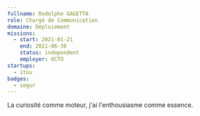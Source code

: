 ```yaml
---
fullname: Rodolphe GAGETTA
role: Chargé de Communication
domaine: Déploiement
missions:
  - start: 2021-01-21
    end: 2021-06-30
    status: independent
    employer: OCTO
startups:
  - itou
badges:
  - segur
---
```


La curiosité comme moteur, j'ai l'enthousiasme comme essence.
